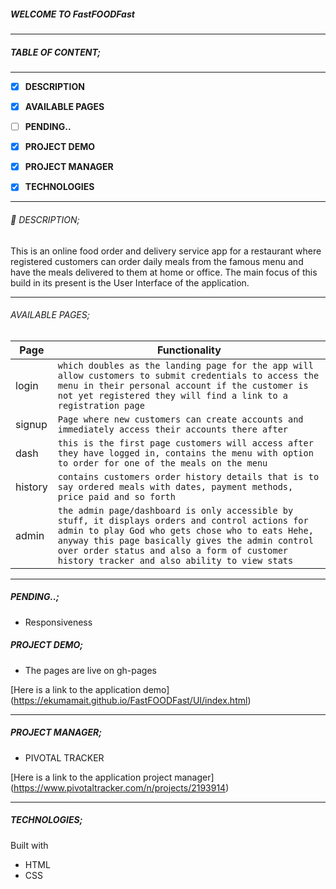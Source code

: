 ##### WELCOME TO FastFOODFast

------------

##### TABLE OF CONTENT;

------------

- [x] **DESCRIPTION**
- [x] **AVAILABLE PAGES**
- [ ] **PENDING..**
- [x] **PROJECT DEMO**
- [x] **PROJECT MANAGER**
- [x] **TECHNOLOGIES**


------------

###### :page_facing_up: DESCRIPTION;
This is an online food order and delivery service app for a restaurant where registered customers can order daily meals from the famous menu and have the meals delivered to them at home or office.
The main focus of this build in its present is the User Interface of the application.

------------

###### AVAILABLE PAGES;

|  Page   | Functionality |
| ------------ | ------------ |
| login | ` which doubles as the landing page for the app will allow customers to submit credentials to access the menu in their personal account if the customer is not yet registered they will find a link to a registration page `  |
| signup | `Page where new customers can create accounts and immediately access their accounts there after `  |
| dash | `this is the first page customers will access after they have logged in, contains the menu with option to order for one of the meals on the menu ` |
| history |  `contains customers order history details that is to say ordered meals with dates, payment methods, price paid and so forth ` |
| admin | `the admin page/dashboard is only accessible by stuff, it displays orders and control actions for admin to play God who gets chose who to eats Hehe, anyway this page basically gives the admin control over order status and also a form of customer history tracker and also ability to view stats ` |  

------------

##### PENDING..;

- Responsiveness

##### PROJECT DEMO;

- The pages are live on gh-pages

[Here is a link to the application demo]
(https://ekumamait.github.io/FastFOODFast/UI/index.html)

------------

##### PROJECT MANAGER;

- PIVOTAL TRACKER

[Here is a link to the application project manager]
(https://www.pivotaltracker.com/n/projects/2193914)

------------

##### TECHNOLOGIES; 

Built with

- HTML
- CSS



